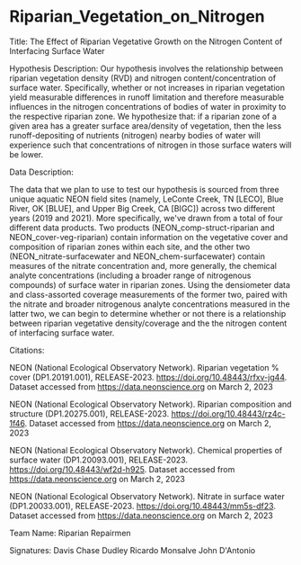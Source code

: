 # Riparian_Vegetation_on_Nitrogen
 
Title: The Effect of Riparian Vegetative Growth on the Nitrogen Content of Interfacing Surface Water

Hypothesis Description: Our hypothesis involves the relationship between riparian vegetation density (RVD) and nitrogen content/concentration of surface water. Specifically, whether or not increases in riparian vegetation yield measurable differences in runoff limitation and therefore measurable influences in the nitrogen concentrations of bodies of water in proximity to the respective riparian zone. We hypothesize that: if a riparian zone of a given area has a greater surface area/density of vegetation, then the less runoff-depositing of nutrients (nitrogen) nearby bodies of water will experience such that concentrations of nitrogen in those surface waters will be lower. 

Data Description: 

The data that we plan to use to test our hypothesis is sourced from three unique aquatic NEON field sites (namely, LeConte Creek, TN [LECO], Blue River, OK [BLUE], and Upper Big Creek, CA [BIGC]) across two different years (2019 and 2021). More specifically, we've drawn from a total of four different data products. Two products (NEON_comp-struct-riparian and NEON_cover-veg-riparian) contain information on the vegetative cover and composition of riparian zones within each site, and the other two (NEON_nitrate-surfacewater and NEON_chem-surfacewater) contain measures of the nitrate concentration and, more generally, the chemical analyte concentrations (including a broader range of nitrogenous compounds) of surface water in riparian zones. Using the densiometer data and class-assorted coverage measurements of the former two, paired with the nitrate and broader nitrogenous analyte concentrations measured in the latter two, we can begin to determine whether or not there is a relationship between riparian vegetative density/coverage and the the nitrogen content of interfacing surface water.

Citations: 

NEON (National Ecological Observatory Network). Riparian vegetation % cover (DP1.20191.001), RELEASE-2023. https://doi.org/10.48443/rfxv-jg44. Dataset accessed from https://data.neonscience.org on March 2, 2023

NEON (National Ecological Observatory Network). Riparian composition and structure (DP1.20275.001), RELEASE-2023. https://doi.org/10.48443/rz4c-1f46. Dataset accessed from https://data.neonscience.org on March 2, 2023

NEON (National Ecological Observatory Network). Chemical properties of surface water (DP1.20093.001), RELEASE-2023. https://doi.org/10.48443/wf2d-h925. Dataset accessed from https://data.neonscience.org on March 2, 2023

NEON (National Ecological Observatory Network). Nitrate in surface water (DP1.20033.001), RELEASE-2023. https://doi.org/10.48443/mm5s-df23. Dataset accessed from https://data.neonscience.org on March 2, 2023


Team Name: Riparian Repairmen

Signatures:
Davis Chase Dudley
Ricardo Monsalve
John D'Antonio
